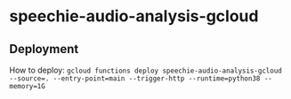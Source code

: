 # speechie-audio-analysis-gcloud

## Deployment
How to deploy: `gcloud functions deploy speechie-audio-analysis-gcloud --source=. --entry-point=main --trigger-http --runtime=python38 --memory=1G`